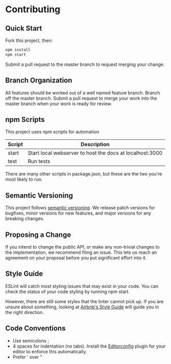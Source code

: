 # Contributing

## Quick Start

Fork this project, then:

```bash
npm install
npm start
```

Submit a pull request to the master branch to request merging your change.

## Branch Organization

All features should be worked out of a well named feature branch. Branch off the master branch.  Submit a pull request to merge your work into the master branch when your work is ready for review.

## npm Scripts

This project uses npm scripts for automation

|Script|Description|
|------|-----------|
|start|Start local webserver to host the docs at localhost:3000|
|test|Run tests|

There are many other scripts in package.json, but these are the two you're most likely to run.

## Semantic Versioning

This project follows [semantic versioning](http://semver.org). We release patch versions for bugfixes, minor versions for new features, and major versions for any breaking changes.

## Proposing a Change

If you intend to change the public API, or make any non-trivial changes to the implementation, we recommend filing an issue. This lets us reach an agreement on your proposal before you put significant effort into it.

## Style Guide

ESLint will catch most styling issues that may exist in your code. You can check the status of your code styling by running npm start.

However, there are still some styles that the linter cannot pick up. If you are unsure about something, looking at [Airbnb's Style Guide](https://github.com/airbnb/javascript) will guide you in the right direction.

## Code Conventions

- Use semicolons ;
- 4 spaces for indentation (no tabs). Install the [Editorconfig](http://editorconfig.org) plugin for your editor to enforce this automatically.
- Prefer ' over "
